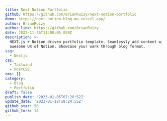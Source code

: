 ```yaml
---
title: Next Notion Portfolio
github: https://github.com/BrianRuizy/next-notion-portfolio
demo: https://next-notion-blog-mu.vercel.app/
author: BrianRuizy
author_link: https://github.com/BrianRuizy
date: 2023-11-26T11:00:05.859Z
description: >-
  NEXT.js + Notion driven portfolio template. Seamlessly add content with the
  awesome UX of Notion. Showcase your work through blog format.
ssg:
  - Nextjs
css:
  - Tailwind
  - PostCSS
cms: []
category:
  - Blog
  - Portfolio
draft: false
publish_date: '2023-01-05T07:28:52Z'
update_date: '2023-01-12T18:24:55Z'
github_star: 56
github_fork: 14
---
```

